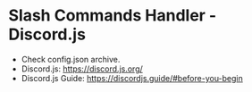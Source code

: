 # Slash Commands Handler - Discord.js

- Check config.json archive.
- Discord.js: https://discord.js.org/
- Discord.js Guide: https://discordjs.guide/#before-you-begin
